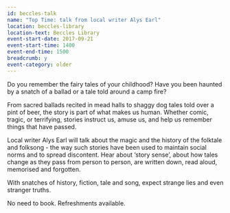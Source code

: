 ```yaml
---
id: beccles-talk
name: "Top Time: talk from local writer Alys Earl"
location: beccles-library
location-text: Beccles Library
event-start-date: 2017-09-21
event-start-time: 1400
event-end-time: 1500
breadcrumb: y
event-category: older
---
```


Do you remember the fairy tales of your childhood? Have you been haunted by a snatch of a ballad or a tale told around a camp fire?

From sacred ballads recited in mead halls to shaggy dog tales told over a pint of beer, the story is part of what makes us human. Whether comic, tragic, or terrifying, stories instruct us, amuse us, and help us remember things that have passed.

Local writer Alys Earl will talk about the magic and the history of the folktale and folksong - the way such stories have been used to maintain social norms and to spread discontent. Hear about ‘story sense’, about how tales change as they pass from person to person, are written down, read aloud, memorised and forgotten.

With snatches of history, fiction, tale and song, expect strange lies and even stranger truths.

No need to book. Refreshments available.
